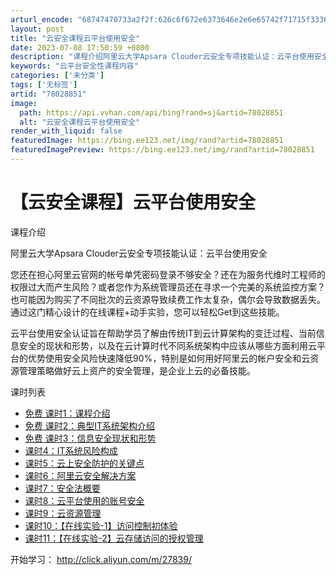 ```yaml
---
arturl_encode: "68747470733a2f2f:626c6f672e6373646e2e6e65742f71715f3336353130323631:2f61727469636c652f64657461696c732f3738303238383531"
layout: post
title: "云安全课程云平台使用安全"
date: 2023-07-08 17:50:59 +0800
description: "课程介绍阿里云大学Apsara Clouder云安全专项技能认证：云平台使用安全您还在担心阿里云官网"
keywords: "云平台安全性课程内容"
categories: ['未分类']
tags: ['无标签']
artid: "78028851"
image:
  path: https://api.vvhan.com/api/bing?rand=sj&artid=78028851
  alt: "云安全课程云平台使用安全"
render_with_liquid: false
featuredImage: https://bing.ee123.net/img/rand?artid=78028851
featuredImagePreview: https://bing.ee123.net/img/rand?artid=78028851
---
```


# 【云安全课程】云平台使用安全

课程介绍

阿里云大学Apsara Clouder云安全专项技能认证：云平台使用安全

您还在担心阿里云官网的帐号单凭密码登录不够安全？还在为服务代维时工程师的权限过大而产生风险？或者您作为系统管理员还在寻求一个完美的系统监控方案？也可能因为购买了不同批次的云资源导致续费工作太复杂，偶尔会导致数据丢失。通过这门精心设计的在线课程+动手实验，您可以轻松Get到这些技能。

云平台使用安全认证旨在帮助学员了解由传统IT到云计算架构的变迁过程、当前信息安全的现状和形势，以及在云计算时代不同系统架构中应该从哪些方面利用云平台的优势使用安全风险快速降低90%，特别是如何用好阿里云的帐户安全和云资源管理策略做好云上资产的安全管理，是企业上云的必备技能。

课时列表

* [免费 课时1：课程介绍](https://edu.aliyun.com/course/138/lesson/list?spm=5176.8764728.aliyun-edu-course-tab.2.bnNcbA&previewAs=guest#guide "课程介绍")
* [免费 课时2：典型IT系统架构介绍](https://edu.aliyun.com/course/138/lesson/list?spm=5176.8764728.aliyun-edu-course-tab.2.bnNcbA&previewAs=guest#guide "典型IT系统架构介绍")
* [免费 课时3：信息安全现状和形势](https://edu.aliyun.com/course/138/lesson/list?spm=5176.8764728.aliyun-edu-course-tab.2.bnNcbA&previewAs=guest#guide "信息安全现状和形势")
* [课时4：IT系统风险构成](https://edu.aliyun.com/course/138/lesson/list?spm=5176.8764728.aliyun-edu-course-tab.2.bnNcbA&previewAs=guest#guide "IT系统风险构成")
* [课时5：云上安全防护的关键点](https://edu.aliyun.com/course/138/lesson/list?spm=5176.8764728.aliyun-edu-course-tab.2.bnNcbA&previewAs=guest#guide "云上安全防护的关键点")
* [课时6：阿里云安全解决方案](https://edu.aliyun.com/course/138/lesson/list?spm=5176.8764728.aliyun-edu-course-tab.2.bnNcbA&previewAs=guest#guide "阿里云安全解决方案")
* [课时7：安全法概要](https://edu.aliyun.com/course/138/lesson/list?spm=5176.8764728.aliyun-edu-course-tab.2.bnNcbA&previewAs=guest#guide "安全法概要")
* [课时8：云平台使用的账号安全](https://edu.aliyun.com/course/138/lesson/list?spm=5176.8764728.aliyun-edu-course-tab.2.bnNcbA&previewAs=guest#guide "云平台使用的账号安全")
* [课时9：云资源管理](https://edu.aliyun.com/course/138/lesson/list?spm=5176.8764728.aliyun-edu-course-tab.2.bnNcbA&previewAs=guest#guide "云资源管理")
* [课时10：【在线实验-1】访问控制初体验](https://edu.aliyun.com/course/138/lesson/list?spm=5176.8764728.aliyun-edu-course-tab.2.bnNcbA&previewAs=guest#guide "【在线实验-1】访问控制初体验")
* [课时11：【在线实验-2】云存储访问的授权管理](https://edu.aliyun.com/course/138/lesson/list?spm=5176.8764728.aliyun-edu-course-tab.2.bnNcbA&previewAs=guest#guide "【在线实验-2】云存储访问的授权管理")

开始学习：
<http://click.aliyun.com/m/27839/>